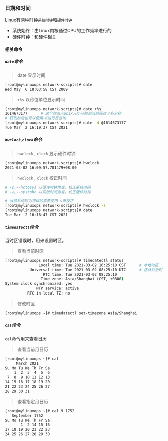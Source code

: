 ### 日期和时间

Linux有两种时钟`系统时钟`和`硬件时钟`

* 系统始终：由Linux内核通过CPU的工作频率进行的
* 硬件时钟：和硬件相关

#### 相关命令

##### `date`命令

> date 显示时间

```bash
[root@mylinuxops network-scripts]# date
Wed May  6 18:03:58 CST 2009
```

> `+%s` 以秒位单位显示时间

```bash
[root@mylinuxops network-scripts]# date +%s
1614673177		# 这个秒表示unix元年开始到当前经过了多少秒
# 获取秒后也可以使用-d进行反查询
[root@mylinuxops network-scripts]# date -d @1614673177
Tue Mar  2 16:19:37 CST 2021
```

##### `hwclock`,`clock`命令

> `hwclock` , `clock` 显示硬件时钟

```bash
[root@mylinuxops network-scripts]# hwclock 
2021-03-02 16:09:57.701479+08:00
```

> `hwclock` , `clock` 校正时间

```bash
# -s,--hctosys 以硬件时钟为准，校正系统时间
# -w,--systohc 以系统时间为准，校正硬件时钟

# 当前系统时为错误的需要使用-s来校正
[root@mylinuxops network-scripts]# hwclock -s
[root@mylinuxops network-scripts]# date
Tue Mar  2 16:16:47 CST 2021
```

##### `timedatectl`命令

当时区错误时，用来设置时区。

> 查看当前时区

```bash
[root@mylinuxops network-scripts]# timedatectl status 
               Local time: Tue 2021-03-02 16:25:10 CST		# 本地时区
           Universal time: Tue 2021-03-02 08:25:10 UTC		# 格林尼治时区
                 RTC time: Tue 2021-03-02 08:25:10
                Time zone: Asia/Shanghai (CST, +0800)
System clock synchronized: yes
              NTP service: active
          RTC in local TZ: no

```

> 修改时区

```bash
[root@mylinuxops ~]# timedatectl set-timezone Asia/Shanghai 
```

##### `cal`命令

`cal`命令用来查看日历

> 查看当前月日历

```bash
[root@mylinuxops ~]# cal
     March 2021     
Su Mo Tu We Th Fr Sa
    1  2  3  4  5  6
 7  8  9 10 11 12 13
14 15 16 17 18 19 20
21 22 23 24 25 26 27
28 29 30 31     
```

> 查看指定月日历

```bash
[root@mylinuxops ~]# cal 9 1752
   September 1752   
Su Mo Tu We Th Fr Sa
       1  2 14 15 16
17 18 19 20 21 22 23
24 25 26 27 28 29 30
```

